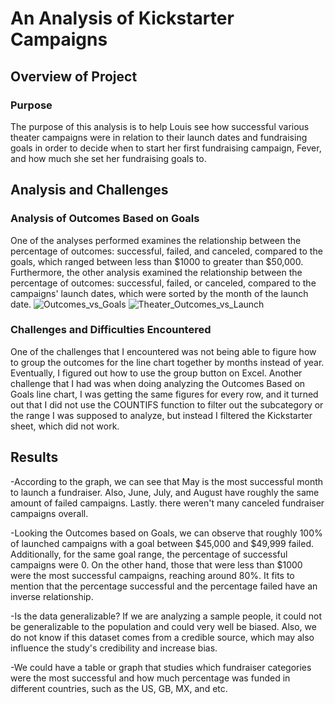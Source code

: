 # An Analysis of Kickstarter Campaigns
## Overview of Project
### Purpose
The purpose of this analysis is to help Louis see how successful various theater campaigns were in relation to their launch dates and fundraising goals in order to decide when to start her first fundraising campaign, Fever, and how much she set her fundraising goals to. 
## Analysis and Challenges
### Analysis of Outcomes Based on Goals
One of the analyses performed examines the relationship between the percentage of outcomes: successful, failed, and canceled, compared to the goals, which ranged between less than $1000 to greater than $50,000. Furthermore, the other analysis examined the relationship between the percentage of outcomes: successful, failed, or canceled, compared to the campaigns' launch dates, which were sorted by the month of the launch date.
![Outcomes_vs_Goals](https://user-images.githubusercontent.com/88624677/130638666-9381f43a-95e6-46d0-b120-0d68e3f89209.png)
![Theater_Outcomes_vs_Launch](https://user-images.githubusercontent.com/88624677/130638667-a4aad67b-2a2b-4ce6-bb6e-ad805d4ee210.png)

### Challenges and Difficulties Encountered
One of the challenges that I encountered was not being able to figure how to group the outcomes for the line chart together by months instead of year. Eventually, I figured out how to use the group button on Excel. Another challenge that I had was when doing analyzing the Outcomes Based on Goals line chart, I was getting the same figures for every row, and it turned out that I did not use the COUNTIFS function to filter out the subcategory or the range I was supposed to analyze, but instead I filtered the Kickstarter sheet, which did not work.
## Results
-According to the graph, we can see that May is the most successful month to launch a fundraiser. Also, June, July, and August have roughly the same amount of failed campaigns. Lastly. there weren't many canceled fundraiser campaigns overall. 

-Looking the Outcomes based on Goals, we can observe that roughly 100% of launched campaigns with a goal between $45,000 and $49,999 failed. Additionally, for the same goal range, the percentage of successful campaigns were 0. On the other hand, those that were less than $1000 were the most successful campaigns, reaching around 80%. It fits to mention that the percentage successful and the percentage failed have an inverse relationship. 

-Is the data generalizable? If we are analyzing a sample people, it could not be generalizable to the population and could very well be biased. Also, we do not know if this dataset comes from a credible source, which may also influence the study's credibility and increase bias. 

-We could have a table or graph that studies which fundraiser categories were the most successful and how much percentage was funded in different countries, such as the US, GB, MX, and etc. 
